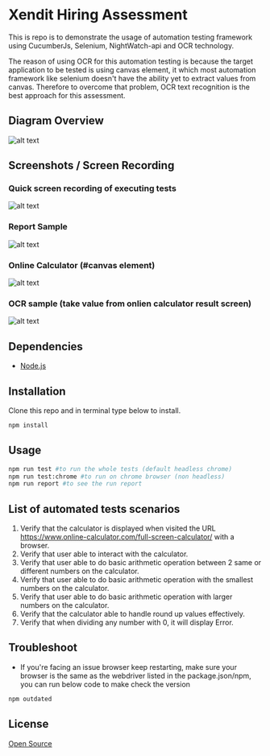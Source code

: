 # Xendit Hiring Assessment 

This is repo is to demonstrate the usage of automation testing framework using CucumberJs, Selenium, NightWatch-api and OCR technology.

The reason of using OCR for this automation testing is because the target application to be tested is using canvas element, it which most automation framework like selenium doesn't have the ability yet to extract values from canvas. Therefore to overcome that problem, OCR text recognition is the best approach for this assessment.

## Diagram Overview
![alt text](https://github.com/zo-repo/xendit-qa-assessment/blob/main/docs/OCR-testing.png?raw=true)

## Screenshots / Screen Recording
### Quick screen recording of executing tests
![alt text](https://github.com/zo-repo/xendit-qa-assessment/blob/main/docs/execute-test.gif)

### Report Sample
![alt text](https://github.com/zo-repo/xendit-qa-assessment/blob/main/docs/sample-report.png?raw=true)

### Online Calculator (#canvas element)
![alt text](https://github.com/zo-repo/xendit-qa-assessment/blob/main/docs/online_calculator_ss.png?raw=true)

### OCR sample (take value from onlien calculator result screen)
![alt text](https://github.com/zo-repo/xendit-qa-assessment/blob/main/docs/ocr-screenshot.png?raw=true)

## Dependencies
- [Node.js](https://nodejs.org/en/download/)


## Installation

Clone this repo and in terminal type below to install.

```bash
npm install
```

## Usage

```bash
npm run test #to run the whole tests (default headless chrome)
npm run test:chrome #to run on chrome browser (non headless)
npm run report #to see the run report
```

## List of automated tests scenarios

1. Verify that the calculator is displayed when visited the URL https://www.online-calculator.com/full-screen-calculator/ with a browser.
2. Verify that user able to interact with the calculator.
3. Verify that user able to do basic arithmetic operation between 2 same or different numbers on the calculator.
4. Verify that user able to do basic arithmetic operation with the smallest numbers on the calculator.
5. Verify that user able to do basic arithmetic operation with larger numbers on the calculator.
6. Verify that the calculator able to handle round up values effectively.
7. Verify that when dividing any number with 0, it will display Error.

## Troubleshoot
- If you're facing an issue browser keep restarting, make sure your browser is the same as the webdriver listed in the package.json/npm, you can run below code to make check the version
```bash
npm outdated
```


## License
[Open Source](https://opensource.com/)